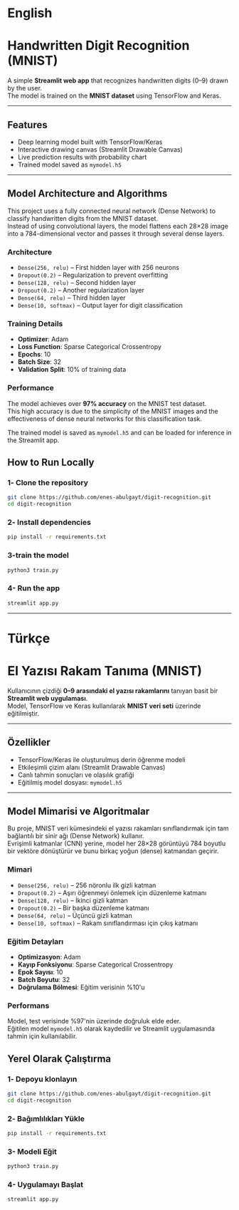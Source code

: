 #  English
#  Handwritten Digit Recognition (MNIST)

A simple **Streamlit web app** that recognizes handwritten digits (0–9) drawn by the user.  
The model is trained on the **MNIST dataset** using TensorFlow and Keras.

---

##  Features

-  Deep learning model built with TensorFlow/Keras  
-  Interactive drawing canvas (Streamlit Drawable Canvas)  
-  Live prediction results with probability chart  
-  Trained model saved as `mymodel.h5`

---

##  Model Architecture and Algorithms

This project uses a fully connected neural network (Dense Network) to classify handwritten digits from the MNIST dataset.  
Instead of using convolutional layers, the model flattens each 28×28 image into a 784-dimensional vector and passes it through several dense layers.

###  Architecture
- `Dense(256, relu)` – First hidden layer with 256 neurons  
- `Dropout(0.2)` – Regularization to prevent overfitting  
- `Dense(128, relu)` – Second hidden layer  
- `Dropout(0.2)` – Another regularization layer  
- `Dense(64, relu)` – Third hidden layer  
- `Dense(10, softmax)` – Output layer for digit classification

###  Training Details
- **Optimizer**: Adam  
- **Loss Function**: Sparse Categorical Crossentropy  
- **Epochs**: 10  
- **Batch Size**: 32  
- **Validation Split**: 10% of training data

###  Performance

The model achieves over **97% accuracy** on the MNIST test dataset.  
This high accuracy is due to the simplicity of the MNIST images and the effectiveness of dense neural networks for this classification task.

The trained model is saved as `mymodel.h5` and can be loaded for inference in the Streamlit app.

##  How to Run Locally

### 1️- Clone the repository
```bash
git clone https://github.com/enes-abulgayt/digit-recognition.git
cd digit-recognition
```

###  2️- Install dependencies
```bash
pip install -r requirements.txt
```

### 3-train the model
```bash
python3 train.py
```

### 4- Run the app
```bash
streamlit app.py
```

---

#  Türkçe
#  El Yazısı Rakam Tanıma (MNIST)

Kullanıcının çizdiği **0–9 arasındaki el yazısı rakamlarını** tanıyan basit bir **Streamlit web uygulaması**.  
Model, TensorFlow ve Keras kullanılarak **MNIST veri seti** üzerinde eğitilmiştir.

---

##  Özellikler

-  TensorFlow/Keras ile oluşturulmuş derin öğrenme modeli  
-  Etkileşimli çizim alanı (Streamlit Drawable Canvas)  
-  Canlı tahmin sonuçları ve olasılık grafiği  
-  Eğitilmiş model dosyası: `mymodel.h5`

---

##  Model Mimarisi ve Algoritmalar

Bu proje, MNIST veri kümesindeki el yazısı rakamları sınıflandırmak için tam bağlantılı bir sinir ağı (Dense Network) kullanır.  
Evrişimli katmanlar (CNN) yerine, model her 28×28 görüntüyü 784 boyutlu bir vektöre dönüştürür ve bunu birkaç yoğun (dense) katmandan geçirir.

###  Mimari
- `Dense(256, relu)` – 256 nöronlu ilk gizli katman  
- `Dropout(0.2)` – Aşırı öğrenmeyi önlemek için düzenleme katmanı  
- `Dense(128, relu)` – İkinci gizli katman  
- `Dropout(0.2)` – Bir başka düzenleme katmanı  
- `Dense(64, relu)` – Üçüncü gizli katman  
- `Dense(10, softmax)` – Rakam sınıflandırması için çıkış katmanı

###  Eğitim Detayları
- **Optimizasyon**: Adam  
- **Kayıp Fonksiyonu**: Sparse Categorical Crossentropy  
- **Epok Sayısı**: 10  
- **Batch Boyutu**: 32  
- **Doğrulama Bölmesi**: Eğitim verisinin %10'u

###  Performans
Model, test verisinde %97'nin üzerinde doğruluk elde eder.  
Eğitilen model `mymodel.h5` olarak kaydedilir ve Streamlit uygulamasında tahmin için kullanılabilir.


##  Yerel Olarak Çalıştırma

### 1️- Depoyu klonlayın
```bash
git clone https://github.com/enes-abulgayt/digit-recognition.git
cd digit-recognition
```

### 2️- Bağımlılıkları Yükle
```bash
pip install -r requirements.txt
```

### 3- Modeli Eğit
```bash
python3 train.py
```

### 4- Uygulamayı Başlat
```bash
streamlit app.py
```
